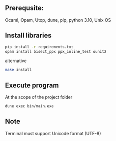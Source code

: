 ## **Prerequsite:** 
Ocaml, Opam, Utop, dune, pip, python 3.10, Unix OS

## **Install libraries**
```bash
pip install -r requirements.txt
opam install bisect_ppx ppx_inline_test ounit2 
```
alternative
```bash
make install
```

## **Execute program**
At the scope of the project folder
```bash
dune exec bin/main.exe
```

## **Note**
Terminal must support Unicode format (UTF-8)